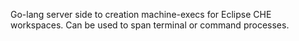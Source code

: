 Go-lang server side to creation machine-execs for Eclipse CHE workspaces.
Can be used to span terminal or command processes.
